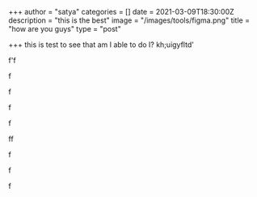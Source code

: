 +++
author = "satya"
categories = []
date = 2021-03-09T18:30:00Z
description = "this is the best"
image = "/images/tools/figma.png"
title = "how are you guys"
type = "post"

+++
this is test to see that am I able to do I? kh;uigyfltd'

f'f

f

f

f

f

ff

f

f

f